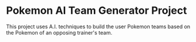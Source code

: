 # Pokemon AI Team Generator Project
This project uses A.I. techniques to build the user Pokemon teams based on the Pokemon of an opposing trainer's team. 

